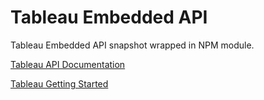 # Tableau Embedded API

Tableau Embedded API snapshot wrapped in NPM module.

[Tableau API Documentation](https://help.tableau.com/current/api/embedding_api/en-us/reference/index.html)

[Tableau Getting Started](https://help.tableau.com/current/api/embedding_api/en-us/index.html)